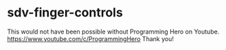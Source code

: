 # sdv-finger-controls
This would not have been possible without Programming Hero on Youtube. https://www.youtube.com/c/ProgrammingHero Thank you!
